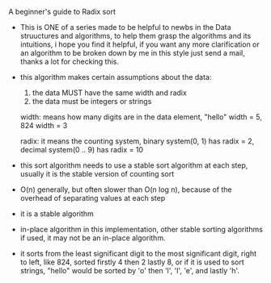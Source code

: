 A beginner's guide to Radix sort
- This is ONE of a series made to be helpful to newbs in the Data struuctures and algorithms, to help them grasp the algorithms and its     intuitions, i hope you find it helpful, if you want any more clarification or an algorithm to be broken down by me in this style just     send a mail, thanks a lot for checking this.

- this algorithm makes certain assumptions about the data:
   1) the data MUST have the same width and radix
   2) the data must be integers or strings
   
   width: means how many digits are in the data element, "hello" width = 5, 824 width = 3
   
   radix: it means the counting system, binary system(0, 1) has radix = 2, decimal system(0 .. 9) has radix = 10
   
- this sort algorithm needs to use a stable sort algorithm at each step, usually it is the stable version of counting sort

  
- O(n) generally, but often slower than O(n log n), because of the overhead of separating values at each step
- it is a stable algorithm
- in-place algorithm in this implementation, other stable sorting algorithms if used, it may not be an in-place algorithm.
- it sorts from the least significant digit to the most significant digit, right to left, like 824, sorted firstly 4 then 2 lastly 8,
  or if it is used to sort strings, "hello" would be sorted by 'o' then 'l', 'l', 'e', and lastly 'h'.
